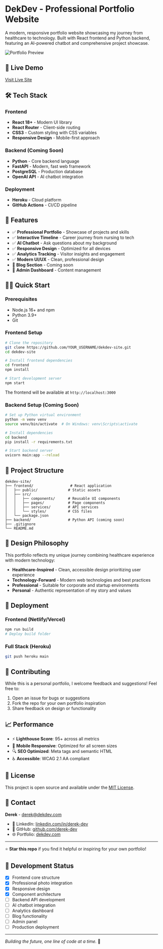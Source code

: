 # DekDev - Professional Portfolio Website

A modern, responsive portfolio website showcasing my journey from healthcare to technology. Built with React frontend and Python backend, featuring an AI-powered chatbot and comprehensive project showcase.

![Portfolio Preview](frontend/public/portfolio-preview.png)

## 🚀 Live Demo

[Visit Live Site](https://your-deployed-site.herokuapp.com)

## 🛠️ Tech Stack

### Frontend
- **React 18+** - Modern UI library
- **React Router** - Client-side routing
- **CSS3** - Custom styling with CSS variables
- **Responsive Design** - Mobile-first approach

### Backend (Coming Soon)
- **Python** - Core backend language
- **FastAPI** - Modern, fast web framework
- **PostgreSQL** - Production database
- **OpenAI API** - AI chatbot integration

### Deployment
- **Heroku** - Cloud platform
- **GitHub Actions** - CI/CD pipeline

## 🎯 Features

- ✅ **Professional Portfolio** - Showcase of projects and skills
- ✅ **Interactive Timeline** - Career journey from nursing to tech
- ✅ **AI Chatbot** - Ask questions about my background
- ✅ **Responsive Design** - Optimized for all devices
- ✅ **Analytics Tracking** - Visitor insights and engagement
- ✅ **Modern UI/UX** - Clean, professional design
- 🔄 **Blog Section** - Coming soon
- 🔄 **Admin Dashboard** - Content management

## 🏃‍♂️ Quick Start

### Prerequisites
- Node.js 16+ and npm
- Python 3.9+
- Git

### Frontend Setup
```bash
# Clone the repository
git clone https://github.com/YOUR_USERNAME/dekdev-site.git
cd dekdev-site

# Install frontend dependencies
cd frontend
npm install

# Start development server
npm start
```

The frontend will be available at `http://localhost:3000`

### Backend Setup (Coming Soon)
```bash
# Set up Python virtual environment
python -m venv venv
source venv/bin/activate  # On Windows: venv\Scripts\activate

# Install dependencies
cd backend
pip install -r requirements.txt

# Start backend server
uvicorn main:app --reload
```

## 📁 Project Structure

```
dekdev-site/
├── frontend/                 # React application
│   ├── public/              # Static assets
│   ├── src/
│   │   ├── components/      # Reusable UI components
│   │   ├── pages/           # Page components
│   │   ├── services/        # API services
│   │   └── styles/          # CSS files
│   └── package.json
├── backend/                 # Python API (coming soon)
├── .gitignore
└── README.md
```

## 🎨 Design Philosophy

This portfolio reflects my unique journey combining healthcare experience with modern technology:

- **Healthcare-Inspired** - Clean, accessible design prioritizing user experience
- **Technology-Forward** - Modern web technologies and best practices
- **Professional** - Suitable for corporate and startup environments
- **Personal** - Authentic representation of my story and values

## 🚀 Deployment

### Frontend (Netlify/Vercel)
```bash
npm run build
# Deploy build folder
```

### Full Stack (Heroku)
```bash
git push heroku main
```

## 🤝 Contributing

While this is a personal portfolio, I welcome feedback and suggestions! Feel free to:

1. Open an issue for bugs or suggestions
2. Fork the repo for your own portfolio inspiration
3. Share feedback on design or functionality

## 📈 Performance

- ⚡ **Lighthouse Score**: 95+ across all metrics
- 📱 **Mobile Responsive**: Optimized for all screen sizes
- 🔍 **SEO Optimized**: Meta tags and semantic HTML
- ♿ **Accessible**: WCAG 2.1 AA compliant

## 📝 License

This project is open source and available under the [MIT License](LICENSE).

## 📧 Contact

**Derek** - [derek@dekdev.com](mailto:derek@dekdev.com)

- 💼 LinkedIn: [linkedin.com/in/derek-dev](https://linkedin.com/in/derek-dev)
- 📂 GitHub: [github.com/derek-dev](https://github.com/derek-dev)
- 🌐 Portfolio: [dekdev.com](https://dekdev.com)

---

⭐ **Star this repo** if you find it helpful or inspiring for your own portfolio!

## 🔄 Development Status

- [x] Frontend core structure
- [x] Professional photo integration
- [x] Responsive design
- [x] Component architecture
- [ ] Backend API development
- [ ] AI chatbot integration
- [ ] Analytics dashboard
- [ ] Blog functionality
- [ ] Admin panel
- [ ] Production deployment

---

*Building the future, one line of code at a time.* 🚀
